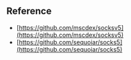 ## Reference
- [https://github.com/mscdex/socksv5](https://github.com/mscdex/socksv5)
- [https://github.com/sequoiar/socks5](https://github.com/sequoiar/socks5)
